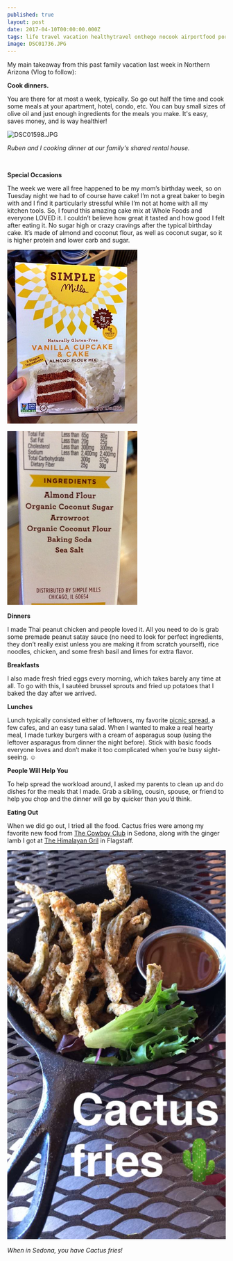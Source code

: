 ```yaml
---
published: true
layout: post
date: 2017-04-10T00:00:00.000Z
tags: life travel vacation healthytravel onthego nocook airportfood portable lunch dinner snacks familyvacation
image: DSC01736.JPG
---
```


My main takeaway from this past family vacation last week in Northern Arizona (Vlog to follow): 

**Cook dinners.** 

You are there for at most a week, typically. So go out half the time and cook some meals at your apartment, hotel, condo, etc. You can buy small sizes of olive oil and just enough ingredients for the meals you make. It's easy, saves money, and is way healthier!

![DSC01598.JPG](/content/DSC01598.JPG)

*Ruben and I cooking dinner at our family's shared rental house.*

<br>

**Special Occasions**

The week we were all free happened to be my mom’s birthday week, so on Tuesday night we had to of course have cake! I’m not a great baker to begin with and I find it particularly stressful while I’m not at home with all my kitchen tools. So, I found this amazing cake mix at Whole Foods and everyone LOVED it. I couldn’t believe how great it tasted and how good I felt after eating it. No sugar high or crazy cravings after the typical birthday cake. It’s made of almond and coconut flour, as well as coconut sugar, so it is higher protein and lower carb and sugar. 

![IMG_5321-2.JPG](/content/IMG_5321-2.JPG)

![IMG_5322-2.JPG](/content/IMG_5322-2.JPG)

**Dinners**

I made Thai peanut chicken and people loved it. All you need to do is grab some premade peanut satay sauce (no need to look for perfect ingredients, they don’t really exist unless you are making it from scratch yourself), rice noodles, chicken, and some fresh basil and limes for extra flavor. 


**Breakfasts**

I also made fresh fried eggs every morning, which takes barely any time at all. To go with this, I sautéed brussel sprouts and fried up potatoes that I baked the day after we arrived.

**Lunches**

Lunch typically consisted either of leftovers, my favorite [picnic spread](), a few cafes, and an easy tuna salad. When I wanted to make a real hearty meal, I made turkey burgers with a cream of asparagus soup (using the leftover asparagus from dinner the night before). Stick with basic foods everyone loves and don’t make it too complicated when you’re busy sight-seeing. ☺

**People Will Help You**

To help spread the workload around, I asked my parents to clean up and do dishes for the meals that I made. Grab a sibling, cousin, spouse, or friend to help you chop and the dinner will go by quicker than you’d think. 

**Eating Out**

When we did go out, I tried all the food. Cactus fries were among my favorite new food from [The Cowboy Club](http://www.cowboyclub.com) in Sedona, along with the ginger lamb I got at [The Himalayan Gril](http://www.himalayangrill.com/hgflg.html) in Flagstaff. 

![IMG_5315.JPG](/content/IMG_5315.JPG)

*When in Sedona, you have Cactus fries!* 
